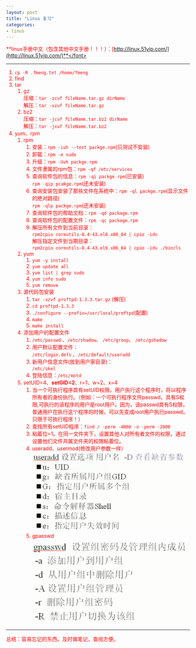```yaml
---
layout: post
title: "Linux 复习"
categories:
- linus
---
```

<font color=red>**linux手册中文（包含其他中文手册！！！）：[http://linux.51yip.com/](http://linux.51yip.com/)**</font>

---
1. `cp -R .fmeng.txt /home/fmeng`
1. find
2. tar
	1. gz<br/>压缩：`tar -zcvf fileName.tar.gz dirName`<br/>解压：`tar -xzvf fileName.tar.gz `
	2. bz2<br/>压缩：`tar -jcvf fileName.tar.bz2 dirName`<br/>
	解压：`tar -jxvf fileName.tar.bz2`
3. yum、rpm
	1. rpm
		1. 安装：`rpm -ivh --test packge.rpm`(只测试不安装)
		2. 卸载：`rpm -e sudo`
		3. 升级：`rpm -Uvh packge.rpm `
		4. 文件隶属的rpm包：`rpm -qf /etc/services`
		5. 查询软件包的信息：`rpm -qi packge.rpm`(已安装) <br/>`rpm -qip pcakge.rpm`(还未安装)
		6. 查询安装包安装了那些文件在系统中：`rpm -ql packge.rpm`(显示文件的绝对路径)<br/>
		`rpm -qlp packge.rpm`(还未安装)
		6. 查询软件包的帮助文档：`rpm -qd package.rpm`
		7. 查询软件包的配置文件：`rpm -qc package.rpm`
		8. 解压所有文件到当前目录：<br/>
		`rpm2cpio coreutils-8.4-43.el6.x86_64 | cpio -idv`<br/>解压指定文件到当期目录：<br/>
`rpm2cpio coreutils-8.4-43.el6.x86_64 | cpio -idv ./bin/ls`
	4. yum
		1. `yum -y install` 
		2. `yum update all`
		3. `yum list | grep sudo`
		4. `yum info sudo`
		5. `yum remove`
	6. 源代码包安装
		1. `tar -xzvf proftpd-1.3.3.tar.gz` (解压)
		2. `cd proftpd-1.3.3`
		3. `./configure --prefix=/usr/local/proftpd`(配置)
		4. `make`
		5. `make install`
	3. 添加用户的配置文件
		1. `/etc/passwd` 、`/etc/shadow`、 `/etc/group`、 `/etc/gshadow`<font color=red>
		2. 用户默认配置文件：<br/>`/etc/login.defs` 、`/etc/default/useradd`
		3. 新用户信息文件(放到用户家目录)：<br/>`/etc/skel`</font>
		4. 登陆信息：`/etc/motd`
	5. <font color=red>setUID=4、**setGID=2**、r=1、w=2、x=4</font>
		1. 当一个<font color=red>可执行程序</font>具有setUID权限，用户执行这个程序时，将以<font color=red>程序所有者的身份执行</font>。（例如：一个可执行程序文件passwd，具有S权限,可执行的该程序的用户是root用户。因为，该passwd具有S权限，<font color=red>普通用户在执行这个程序的时候，可以先变成root用户执行passwd。只限于可执行程序！</font>）
		2. 查找所有setUID程序：`find / -perm -4000 -o -perm -2000`
		3. 粘着位=1。<font color=red>在同一文件夹下，设置其他人对所有者文件的权限，通过设置他们文件共属文件夹的权限粘着位。</font>
		4. useradd、usermod(修改用户参数一样）<br/>
			![](/img/linux101.jpg)
		5. gpasswd<br/>![](/img/linux102.jpg)

----
总结：容易忘记的东西，及时做笔记，查阅方便。

